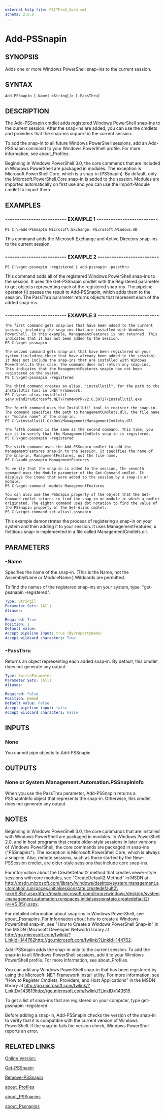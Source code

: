 ```yaml
---
external help file: PSITPro3_Core.xml
schema: 2.0.0
---
```


# Add-PSSnapin
## SYNOPSIS
Adds one or more Windows PowerShell snap-ins to the current session.

## SYNTAX

```
Add-PSSnapin [-Name] <String[]> [-PassThru]
```

## DESCRIPTION
The Add-PSSnapin cmdlet adds registered Windows PowerShell snap-ins to the current session.
After the snap-ins are added, you can use the cmdlets and providers that the snap-ins support in the current session.

To add the snap-in to all future Windows PowerShell sessions, add an Add-PSSnapin command to your Windows PowerShell profile.
For more information, see about_Profiles.

Beginning in Windows PowerShell 3.0, the core commands that are included in Windows PowerShell are packaged in modules.
The exception is Microsoft.PowerShell.Core, which is a snap-in \(PSSnapin\).
By default, only the Microsoft.PowerShell.Core snap-in is added to the session.
Modules are imported automatically on first use and you can use the Import-Module cmdlet to import them.

## EXAMPLES

### -------------------------- EXAMPLE 1 --------------------------
```
PS C:\>add-PSSnapIn Microsoft.Exchange, Microsoft.Windows.AD
```

This command adds the Microsoft Exchange and Active Directory snap-ins to the current session.

### -------------------------- EXAMPLE 2 --------------------------
```
PS C:\>get-pssnapin -registered | add-pssnapin -passthru
```

This command adds all of the registered Windows PowerShell snap-ins to the session.
It uses the Get-PSSnapin cmdlet with the Registered parameter to get objects representing each of the registered snap-ins.
The pipeline operator \(|\) passes the result to Add-PSSnapin, which adds them to the session.
The PassThru parameter returns objects that represent each of the added snap-ins.

### -------------------------- EXAMPLE 3 --------------------------
```
The first command gets snap-ins that have been added to the current session, including the snap-ins that are installed with Windows PowerShell. In this example, ManagementFeatures is not returned. This indicates that it has not been added to the session.
PS C:\>get-pssnapin

The second command gets snap-ins that have been registered on your system (including those that have already been added to the session). It does not include the snap-ins that are installed with Windows PowerShell.In this case, the command does not return any snap-ins. This indicates that the ManagementFeatures snapin has not been registered on the system.
PS C:\>get-pssnapin -registered

The third command creates an alias, "installutil", for the path to the InstallUtil tool in .NET Framework.
PS C:\>set-alias installutil $env:windir\Microsoft.NET\Framework\v2.0.50727\installutil.exe

The fourth command uses the InstallUtil tool to register the snap-in. The command specifies the path to ManagementCmdlets.dll, the file name or "module name" of the snap-in.
PS C:\>installutil C:\Dev\Management\ManagementCmdlets.dll

The fifth command is the same as the second command. This time, you use it to verify that the ManagementCmdlets snap-in is registered.
PS C:\>get-pssnapin -registered

The sixth command uses the Add-PSSnapin cmdlet to add the ManagementFeatures snap-in to the session. It specifies the name of the snap-in, ManagementFeatures, not the file name.
PS C:\>add-pssnapin ManagementFeatures

To verify that the snap-in is added to the session, the seventh command uses the Module parameter of the Get-Command cmdlet. It displays the items that were added to the session by a snap-in or module.
PS C:\>get-command -module ManagementFeatures

You can also use the PSSnapin property of the object that the Get-Command cmdlet returns to find the snap-in or module in which a cmdlet originated. The eighth command uses dot notation to find the value of the PSSnapin property of the Set-Alias cmdlet.
PS C:\>(get-command set-alias).pssnapin
```

This example demonstrates the process of registering a snap-in on your system and then adding it to your session.
It uses ManagementFeatures, a fictitious snap-in implemented in a file called ManagementCmdlets.dll.

## PARAMETERS

### -Name
Specifies the name of the snap-in.
\(This is the Name, not the AssemblyName or ModuleName.\) Wildcards are permitted.

To find the names of the registered snap-ins on your system, type: "get-pssnapin -registered".

```yaml
Type: String[]
Parameter Sets: (All)
Aliases: 

Required: True
Position: 1
Default value: 
Accept pipeline input: true (ByPropertyName)
Accept wildcard characters: True
```

### -PassThru
Returns an object representing each added snap-in.
By default, this cmdlet does not generate any output.

```yaml
Type: SwitchParameter
Parameter Sets: (All)
Aliases: 

Required: False
Position: Named
Default value: False
Accept pipeline input: false
Accept wildcard characters: False
```

## INPUTS

### None
You cannot pipe objects to Add-PSSnapin.

## OUTPUTS

### None or System.Management.Automation.PSSnapInInfo
When you use the PassThru parameter, Add-PSSnapin returns a PSSnapInInfo object that represents the snap-in.
Otherwise, this cmdlet does not generate any output.

## NOTES
Beginning in Windows PowerShell 3.0, the core commands that are installed with Windows PowerShell are packaged in modules.
In Windows PowerShell 2.0, and in host programs that create older-style sessions in later versions of Windows PowerShell, the core commands are packaged in snap-ins \("PSSnapins"\).
The exception is Microsoft.PowerShell.Core, which is always a snap-in.
Also, remote sessions, such as those started by the New-PSSession cmdlet, are older-style sessions that include core snap-ins.

For information about the CreateDefault2 method that creates newer-style sessions with core modules, see "CreateDefault2 Method" in MSDN at http://msdn.microsoft.com/library/windows/desktop/system.management.automation.runspaces.initialsessionstate.createdefault2\(v=VS.85\).aspxhttp://msdn.microsoft.com/library/windows/desktop/system.management.automation.runspaces.initialsessionstate.createdefault2\(v=VS.85\).aspx.

For detailed information about snap-ins in Windows PowerShell, see about_Pssnapins.
For information about how to create a Windows PowerShell snap-in, see "How to Create a Windows PowerShell Snap-in" in the MSDN \(Microsoft Developer Network\) library at http://go.microsoft.com/fwlink/?LinkId=144762http://go.microsoft.com/fwlink/?LinkId=144762.

Add-PSSnapin adds the snap-in only to the current session.
To add the snap-in to all Windows PowerShell sessions, add it to your Windows PowerShell profile.
For more information, see about_Profiles.

You can add any Windows PowerShell snap-in that has been registered by using the Microsoft .NET Framework install utility.
For more information, see "How to Register Cmdlets, Providers, and Host Applications" in the MSDN library at http://go.microsoft.com/fwlink/?LinkID=143619http://go.microsoft.com/fwlink/?LinkID=143619.

To get a list of snap-ins that are registered on your computer, type get-pssnapin -registered.

Before adding a snap-in, Add-PSSnapin checks the version of the snap-in to verify that it is compatible with the current version of Windows PowerShell.
If the snap-in fails the version check, Windows PowerShell reports an error.

## RELATED LINKS

[Online Version:](http://go.microsoft.com/fwlink/?LinkID=113281)

[Get-PSSnapin](f2561ac4-9ef9-4b8b-95ca-8bfc5f51784d)

[Remove-PSSnapin](4f10ad2d-8da1-49b7-ad20-7bbc254042f2)

[about_Profiles](c555334d-3000-4fc4-a076-1486c3ed27ec)

[about_PSSnapins](83e7ff38-35c0-42a1-8458-3940e8ebc978)

[about_Pssnapins]()


